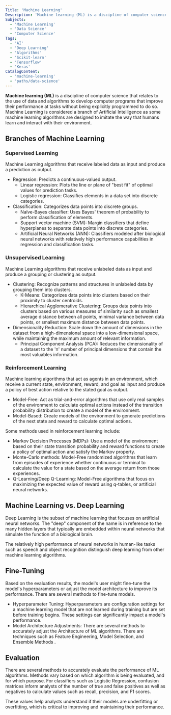 ```yaml
---
Title: 'Machine Learning'
Description: 'Machine learning (ML) is a discipline of computer science that relates to the use of data and algorithms to develop computer programs that improve their performance at tasks without being explicitly programmed to do so. Machine Learning is considered a branch of Artificial Intelligence as some machine learning algorithms are designed to imitate the way that humans learn and interact with their environment.'
Subjects:
  - 'Machine Learning'
  - 'Data Science'
  - 'Computer Science'
Tags:
  - 'AI'
  - 'Deep Learning'
  - 'Algorithms'
  - 'Scikit-learn'
  - 'Tensorflow'
  - 'Keras'
CatalogContent:
  - 'machine-learning'
  - 'paths/data-science'
---
```


**Machine learning (ML)** is a discipline of computer science that relates to the use of data and algorithms to develop computer programs that improve their performance at tasks without being explicitly programmed to do so. Machine Learning is considered a branch of Artificial Intelligence as some machine learning algorithms are designed to imitate the way that humans learn and interact with their environment.

## Branches of Machine Learning

### Supervised Learning

Machine Learning algorithms that receive labeled data as input and produce a prediction as output.

- Regression: Predicts a continuous-valued output.
  - Linear regression: Plots the line or plane of "best fit" of optimal values for prediction tasks.
  - Logistic regression: Classifies elements in a data set into discrete categories.
- Classification: Categorizes data points into discrete groups.
  - Naïve-Bayes classifier: Uses Bayes' theorem of probability to perform classification of elements.
  - Support vector machine (SVM): Margin classifiers that define hyperplanes to separate data points into discrete categories.
  - Artificial Neural Networks (ANN): Classifiers modeled after biological neural networks with relatively high performance capabilities in regression and classification tasks.

### Unsupervised Learning

Machine Learning algorithms that receive unlabeled data as input and produce a grouping or clustering as output.

- Clustering: Recognize patterns and structures in unlabeled data by grouping them into clusters.
  - K-Means: Categorizes data points into clusters based on their proximity to cluster centroids.
  - Hierarchical Agglomerative Clustering: Groups data points into clusters based on various measures of similarity such as smallest average distance between all points, minimal variance between data points, or smallest maximum distance between data points.
- Dimensionality Reduction: Scale down the amount of dimensions in the dataset from a high-dimensional space into a low-dimensional space, while maintaining the maximum amount of relevant information.
  - Principal Component Analysis (PCA): Reduces the dimensionality of a dataset to the 'n' number of principal dimensions that contain the most valuables information.

### Reinforcement Learning

Machine learning algorithms that act as agents in an environment, which receive a current state, environment, reward, and goal as input and produce a policy of best action relative to the stated goal as output.

- Model-Free: Act as trial-and-error algorithms that use only real samples of the environment to calculate optimal actions instead of the transition probability distribution to create a model of the environment.
- Model-Based: Create models of the environment to generate predictions of the next state and reward to calculate optimal actions.

Some methods used in reinforcement learning include:

- Markov Decision Processes (MDPs): Use a model of the environment based on their state transition probability and reward functions to create a policy of optimal action and satisfy the Markov property.
- Monte-Carlo methods: Model-Free randomized algorithms that learn from episodes of experience whether continuous or terminal to calculate the value for a state based on the average return from those experiences.
- Q-Learning/Deep Q-Learning: Model-Free algorithms that focus on maximizing the expected value of reward using q-tables, or artificial neural networks.

## Machine Learning vs. Deep Learning

Deep Learning is the subset of machine learning that focuses on artificial neural networks. The "deep" component of the name is in reference to the many hidden layers that typically are embedded within neural networks that simulate the function of a biological brain.

The relatively high performance of neural networks in human-like tasks such as speech and object recognition distinguish deep learning from other machine learning algorithms.

## Fine-Tuning

Based on the evaluation results, the model's user might fine-tune the model's hyperparameters or adjust the model architecture to improve its performance. There are several methods to fine-tune models.
  - Hyperparameter Tuning: Hyperparameters are configuration settings for a machine learning model that are not learned during training but are set before training begins. These settings can significantly impact a model's performance.
  - Model Architecture Adjustments: There are several methods to accurately adjust the Architecture of ML algorithms. There are techniques such as Feature Engineering, Model Selection, and Ensemble Methods .

## Evaluation

There are several methods to accurately evaluate the performance of ML algorithms. Methods vary based on which algorithm is being evaluated, and for which purpose. For classifiers such as Logistic Regression, confusion matrices inform analysts of the number of true and false positives as well as negatives to calculate values such as recall, precision, and F1 scores.

These values help analysts understand if their models are underfitting or overfitting, which is critical to improving and maintaining their performance.

